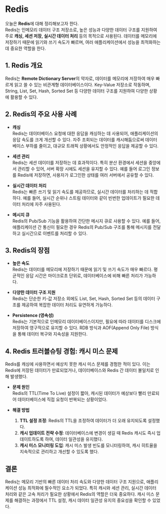 # Redis

오늘은 **Redis**에 대해 정리해보고자 한다.   
Redis는 인메모리 데이터 구조 저장소로, 높은 성능과 다양한 데이터 구조를 지원하여 주로 **캐싱, 세션 저장, 실시간 데이터 처리** 등의 목적으로 사용된다. 데이터를 메모리에 저장하기 때문에 읽기와 쓰기 속도가 빠르며, 여러 애플리케이션에서 성능을 최적화하는 데 중요한 역할을 한다.


## 1. Redis 개요

Redis는 **Remote Dictionary Server**의 약자로, 데이터를 메모리에 저장하여 매우 빠르게 읽고 쓸 수 있는 비관계형 데이터베이스이다. Key-Value 저장소로 작동하며, String, List, Set, Hash, Sorted Set 등 다양한 데이터 구조를 지원하여 다양한 상황에 활용할 수 있다.

## 2. Redis의 주요 사용 사례

- **캐싱**  
  Redis는 데이터베이스 요청에 대한 응답을 캐싱하는 데 사용되어, 애플리케이션의 응답 속도를 크게 개선할 수 있다. 자주 조회되는 데이터를 캐시해둠으로써 데이터베이스 부하를 줄이고, 대규모 트래픽 상황에서도 안정적인 응답을 제공할 수 있다.

- **세션 관리**  
  Redis는 세션 데이터를 저장하는 데 효과적이다. 특히 분산 환경에서 세션을 중앙에서 관리할 수 있어, 서버 확장 시에도 세션을 유지할 수 있다. 예를 들어 로그인 정보를 Redis에 저장하면, 사용자가 로그인한 상태를 여러 서버에서 공유할 수 있다.

- **실시간 데이터 처리**  
  Redis는 빠른 쓰기 및 읽기 속도를 제공하므로, 실시간 데이터를 처리하는 데 적합하다. 예를 들어, 실시간 순위나 스트림 데이터와 같이 빈번한 업데이트가 필요한 데이터 처리에 자주 사용된다.

- **메시지 큐**  
  Redis의 Pub/Sub 기능을 활용하여 간단한 메시지 큐로 사용할 수 있다. 예를 들어, 애플리케이션 간 통신이 필요한 경우 Redis의 Pub/Sub 구조를 통해 메시지를 전달하고 실시간으로 이벤트를 처리할 수 있다.

## 3. Redis의 장점

- **높은 속도**  
  Redis는 데이터를 메모리에 저장하기 때문에 읽기 및 쓰기 속도가 매우 빠르다. 평균적인 응답 시간은 마이크로초 단위로, 데이터베이스에 비해 빠른 처리가 가능하다.

- **다양한 데이터 구조 지원**  
  Redis는 단순한 키-값 저장소 외에도 List, Set, Hash, Sorted Set 등의 데이터 구조를 제공하여 복잡한 데이터 처리도 유연하게 가능하다.

- **Persistence (영속성)**  
  Redis는 기본적으로 인메모리 데이터베이스이지만, 필요에 따라 데이터를 디스크에 저장하여 영구적으로 유지할 수 있다. RDB 방식과 AOF(Append Only File) 방식을 통해 데이터 복구와 지속성을 지원한다.

## 4. Redis 트러블슈팅 경험: 캐시 미스 문제

Redis를 캐싱에 사용하면서 예상치 못한 캐시 미스 문제를 경험한 적이 있다. 이는 Redis에 저장된 데이터가 만료되었거나, 데이터베이스와 Redis 간 데이터 불일치로 인해 발생했다.

- **문제 원인**  
  Redis의 TTL(Time To Live) 설정이 짧아, 캐시된 데이터가 예상보다 빨리 만료되어 데이터베이스에 직접 요청이 반복되는 상황이었다.

- **해결 방법**  
  1. **TTL 설정 조정**: Redis의 TTL을 조정하여 데이터가 더 오래 유지되도록 설정했다.
  2. **캐시 업데이트 전략 수정**: 데이터베이스에 변경이 생길 때 Redis 캐시도 즉시 업데이트하도록 하여, 데이터 일관성을 유지했다.
  3. **캐시 미스 모니터링 도입**: 캐시 미스 발생 빈도를 모니터링하여, 캐시 히트율을 지속적으로 관리하고 개선할 수 있도록 했다.

## 결론
Redis는 메모리 기반의 빠른 데이터 처리 속도와 다양한 데이터 구조 지원으로, 애플리케이션 성능 최적화에 필수적인 요소가 되었다. 특히 캐시와 세션 관리, 실시간 데이터 처리와 같은 고속 처리가 필요한 상황에서 Redis의 역할은 더욱 중요하다. 캐시 미스 문제를 해결하는 과정에서 TTL 설정, 캐시 데이터 일관성 유지의 중요성을 확인할 수 있었다.